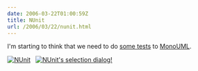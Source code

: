 ```yaml
---
date: 2006-03-22T01:00:59Z
title: NUnit
url: /2006/03/22/nunit.html
---
```


<p>I'm starting to think that we need to do <a href="http://www.nunit.org">some tests</a> to <a href="http://www.monouml.org">MonoUML</a>.</p>
<p><a href="http://static.flickr.com/50/116645114_b4af150386_o.png"><img src="http://static.flickr.com/50/116645114_b4af150386_m.jpg" alt="NUnit" /></a>&nbsp;&nbsp;&nbsp;<a href="http://static.flickr.com/43/116645115_18d73ed23d_o.png"><img src="http://static.flickr.com/43/116645115_18d73ed23d_m.jpg" alt="NUnit's selection dialog!" /></a></p>
